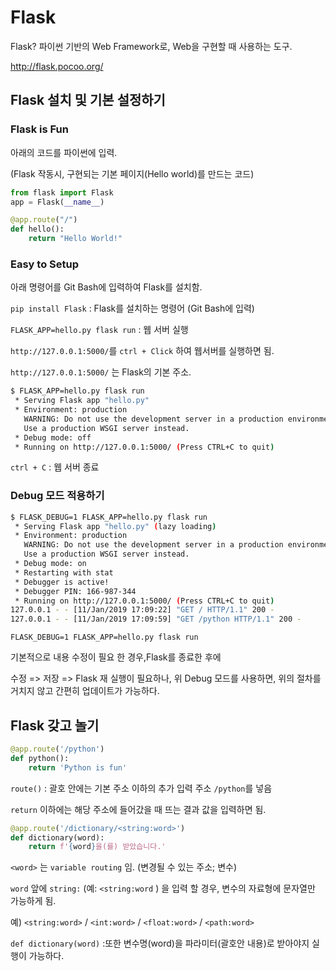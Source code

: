 # Flask

Flask? 파이썬 기반의 Web Framework로, Web을 구현할 때 사용하는 도구.

http://flask.pocoo.org/



## Flask 설치 및 기본 설정하기

### Flask is Fun

아래의 코드를 파이썬에 입력.

(Flask 작동시, 구현되는 기본 페이지(Hello world)를 만드는 코드)

```python
from flask import Flask
app = Flask(__name__)

@app.route("/")
def hello():
    return "Hello World!"
```



### Easy to Setup

아래 명령어를 Git Bash에 입력하여 Flask를 설치함.

`pip install Flask` : Flask를 설치하는 명령어 (Git Bash에 입력)

`FLASK_APP=hello.py flask run` : 웹 서버 실행



`http://127.0.0.1:5000/`를 `ctrl + Click` 하여 웹서버를 실행하면 됨.

`http://127.0.0.1:5000/` 는 Flask의 기본 주소.

```bash
$ FLASK_APP=hello.py flask run
 * Serving Flask app "hello.py"
 * Environment: production
   WARNING: Do not use the development server in a production environment.
   Use a production WSGI server instead.
 * Debug mode: off
 * Running on http://127.0.0.1:5000/ (Press CTRL+C to quit)
```

`ctrl + C`  : 웹 서버 종료



### Debug 모드 적용하기

```bash
$ FLASK_DEBUG=1 FLASK_APP=hello.py flask run
 * Serving Flask app "hello.py" (lazy loading)
 * Environment: production
   WARNING: Do not use the development server in a production environment.
   Use a production WSGI server instead.
 * Debug mode: on
 * Restarting with stat
 * Debugger is active!
 * Debugger PIN: 166-987-344
 * Running on http://127.0.0.1:5000/ (Press CTRL+C to quit)
127.0.0.1 - - [11/Jan/2019 17:09:22] "GET / HTTP/1.1" 200 -
127.0.0.1 - - [11/Jan/2019 17:09:59] "GET /python HTTP/1.1" 200 -
```

`FLASK_DEBUG=1 FLASK_APP=hello.py flask run`  

기본적으로 내용 수정이 필요 한 경우,Flask를 종료한 후에 

수정 => 저장 => Flask 재 실행이 필요하나,  위 Debug 모드를 사용하면,  위의 절차를 거치지 않고 간편히 업데이트가 가능하다.



## Flask 갖고 놀기

```python
@app.route('/python')  
def python():
    return 'Python is fun' 
```

`route()` : 괄호 안에는 기본 주소 이하의 추가 입력 주소 `/python`를 넣음

`return`  이하에는 해당 주소에 들어갔을 때 뜨는 결과 값을 입력하면 됨. 



```python
@app.route('/dictionary/<string:word>') 
def dictionary(word):
    return f'{word}을(를) 받았습니다.'
```

`<word>` 는 `variable routing` 임. (변경될 수 있는 주소; 변수)

`word` 앞에 `string:`  (예: `<string:word` ) 을 입력 할 경우, 변수의 자료형에 문자열만 가능하게 됨.

예) `<string:word>`  / `<int:word>`  / `<float:word>` / `<path:word>`

`def dictionary(word)` :또한 변수명(word)을 파라미터(괄호안 내용)로 받아야지 실행이 가능하다.



